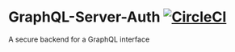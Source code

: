 # GraphQL-Server-Auth [![CircleCI](https://circleci.com/gh/kunal-mandalia/graphql-server-auth.svg?style=svg)](https://circleci.com/gh/kunal-mandalia/graphql-server-auth)

A secure backend for a GraphQL interface
